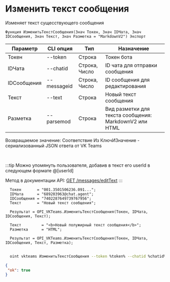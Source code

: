 ﻿---
sidebar_position: 4
---

# Изменить текст сообщения
 Изменяет текст сущесствующего сообщения



`Функция ИзменитьТекстСообщения(Знач Токен, Знач IDЧата, Знач IDСообщения, Знач Текст, Знач Разметка = "MarkdownV2") Экспорт`

  | Параметр | CLI опция | Тип | Назначение |
  |-|-|-|-|
  | Токен | --token | Строка | Токен бота |
  | IDЧата | --chatid | Строка, Число | ID чата для отправки сообщения |
  | IDСообщения | --messageid | Строка, Число | ID сообщения для редактирования |
  | Текст | --text | Строка | Новый текст сообщения |
  | Разметка | --parsemod | Строка | Вид разметки для текста сообщения: MarkdownV2 или HTML |

  
  Возвращаемое значение:   Соответствие Из КлючИЗначение - сериализованный JSON ответа от VK Teams

<br/>

:::tip
Можно упомянуть пользователя, добавив в текст его userId в следующем формате @[userId]

 Метод в документации API: [GET /messages/editText](https://teams.vk.com/botapi/#/messages/get_messages_editText)
:::
<br/>


```bsl title="Пример кода"
  Токен       = "001.3501506236.091...";
  IDЧата      = "689203963@chat.agent";
  IDСообщения = "7402287649739767956";
  Текст       = "Новый текст сообщения";
  
  Результат = OPI_VKTeams.ИзменитьТекстСообщения(Токен, IDЧата, IDСообщения, Текст);
  
  Текст         = "<b>Новый полужирный текст сообщения</b>";
  Разметка      = "HTML";
  
  Результат = OPI_VKTeams.ИзменитьТекстСообщения(Токен, IDЧата, IDСообщения, Текст, Разметка);
```
	


```sh title="Пример команды CLI"
    
  oint vkteams ИзменитьТекстСообщения --token %token% --chatid %chatid% --messageid %messageid% --text %text% --parsemod %parsemod%

```

```json title="Результат"
{
 "ok": true
}
```
